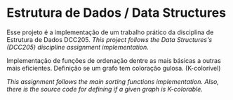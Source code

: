 # Estrutura de Dados / Data Structures

Esse projeto é a implementação de um trabalho prático da disciplina de Estrutura de Dados DCC205.
*This project follows the Data Structures's (DCC205) discipline assignment implementation.*

Implementação de funções de ordenação dentre as mais básicas a outras mais eficientes.
Definição se um grafo tem coloração gulosa. (K-colorível)

*This assignment follows the main sorting functions implementation.
Also, there is the source code for defining if a given graph is K-colorable.*
